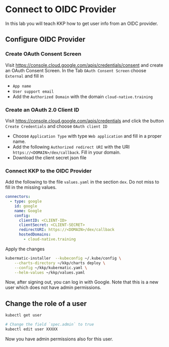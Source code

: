 # Connect to OIDC Provider

In this lab you will teach KKP how to get user info from an OIDC provider.

## Configure OIDC Provider

### Create OAuth Consent Screen

Visit https://console.cloud.google.com/apis/credentials/consent and create an OAuth Consent Screen. In the Tab `OAuth Consent Screen` choose `External` and fill in

- `App name`
- `User support email`
- Add the `Authorized Domain` with the domain `cloud-native.training`

### Create an OAuth 2.0 Client ID

Visit https://console.cloud.google.com/apis/credentials and click the button `Create Credentials` and choose `OAuth client ID`

- Choose `Application Type` with type `Web application` and fill in a proper name.
- Add the following `Authorized redirect URI` with the URI `https://<DOMAIN>/dex/callback`. Fill in your domain.
- Download the client secret json file

### Connect KKP to the OIDC Provider

Add the following to the file `values.yaml` in the section `dex`. Do not miss to fill in the missing values.

```yaml
connectors:
  - type: google
    id: google
    name: Google
    config:
      clientID: <CLIENT-ID>
      clientSecret: <CLIENT-SECRET>
      redirectURI: https://<DOMAIN>/dex/callback
      hostedDomains:
        - cloud-native.training
```

Apply the changes

```bash
kubermatic-installer  --kubeconfig ~/.kube/config \
    --charts-directory ~/kkp/charts deploy \
    --config ~/kkp/kubermatic.yaml \
    --helm-values ~/kkp/values.yaml
```

Now, after signing out, you can log in with Google. Note that this is a new user which does not have admin permissions.

## Change the role of a user

```bash
kubectl get user

# Change the field `spec.admin` to true
kubectl edit user XXXXX
```

Now you have admin permissions also for this user.
